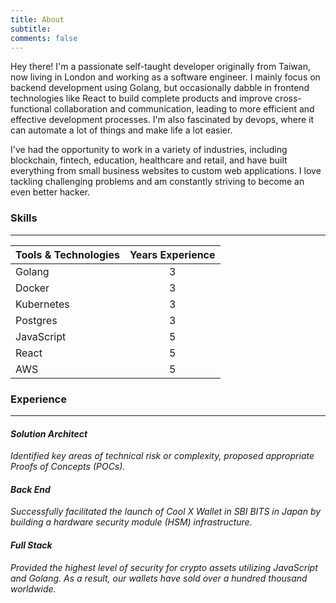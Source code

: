 ```yaml
---
title: About
subtitle:
comments: false
---
```


Hey there! I'm a passionate self-taught developer originally from Taiwan, now living in London and working as a software engineer. I mainly focus on backend development using Golang, but occasionally dabble in frontend technologies like React to build complete products and improve cross-functional collaboration and communication, leading to more efficient and effective development processes. I'm also fascinated by devops, where it can automate a lot of things and make life a lot easier.

I've had the opportunity to work in a variety of industries, including blockchain, fintech, education, healthcare and retail, and have built everything from small business websites to custom web applications. I love tackling challenging problems and am constantly striving to become an even better hacker.

### Skills

---

| Tools & Technologies | Years Experience |
|----------------------|:----------------:|
| Golang               |        3         |
| Docker               |        3         |
| Kubernetes           |        3         |
| Postgres             |        3         |
| JavaScript           |        5         |
| React                |        5         |
| AWS                  |        5         |

### Experience

---

#### _Solution Architect_

_Identified key areas of technical risk or complexity, proposed appropriate Proofs of Concepts (POCs)._

#### _Back End_

_Successfully facilitated the launch of Cool X Wallet in SBI BITS in Japan by building a hardware security module (HSM) infrastructure._

#### _Full Stack_

_Provided the highest level of security for crypto assets utilizing JavaScript and Golang. As a result, our wallets have sold over a hundred thousand worldwide._
